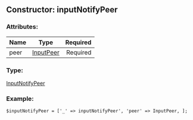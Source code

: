 ## Constructor: inputNotifyPeer  

### Attributes:

| Name     |    Type       | Required |
|----------|:-------------:|---------:|
|peer|[InputPeer](../types/InputPeer.md) | Required|
### Type: 

[InputNotifyPeer](../types/InputNotifyPeer.md)
### Example:

```
$inputNotifyPeer = ['_' => inputNotifyPeer', 'peer' => InputPeer, ];
```